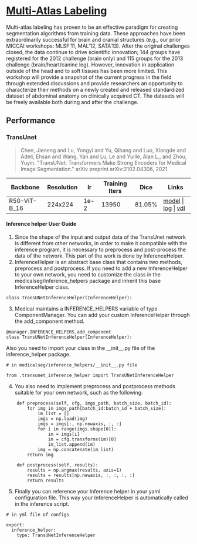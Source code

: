 # [Multi-Atlas Labeling](https://www.synapse.org/#!Synapse:syn3193805/wiki/89480/)
Multi-atlas labeling has proven to be an effective paradigm for creating segmentation algorithms from training data. These approaches have been extraordinarily successful for brain and cranial structures (e.g., our prior MICCAI workshops: MLSF’11, MAL’12, SATA’13). After the original challenges closed, the data continue to drive scientific innovation; 144 groups have registered for the 2012 challenge (brain only) and 115 groups for the 2013 challenge (brain/heart/canine leg). However, innovation in application outside of the head and to soft tissues has been more limited. This workshop will provide a snapshot of the current progress in the field through extended discussions and provide researchers an opportunity to characterize their methods on a newly created and released standardized dataset of abdominal anatomy on clinically acquired CT. The datasets will be freely available both during and after the challenge.
## Performance

### TransUnet
> Chen, Jieneng and Lu, Yongyi and Yu, Qihang and Luo, Xiangde and Adeli, Ehsan and Wang, Yan and Lu, Le and Yuille, Alan L., and Zhou, Yuyin. "TransUNet: Transformers Make Strong Encoders for Medical Image Segmentation." arXiv preprint arXiv:2102.04306, 2021.

| Backbone | Resolution | lr | Training Iters | Dice |  Links |
| --- | --- | --- | --- | --- | --- |
| R50-ViT-B_16 | 224x224 | 1e-2 | 13950 | 81.05% | [model](https://paddleseg.bj.bcebos.com/paddleseg3d/synapse/abdomen/transunet_abdomen_224_224_1_14k_1e-2/model.pdparams) \| [log](https://paddleseg.bj.bcebos.com/paddleseg3d/synapse/abdomen/transunet_abdomen_224_224_1_14k_1e-2/train.log) \| [vdl](https://www.paddlepaddle.org.cn/paddle/visualdl/service/app/scalar?id=d933d970394436aa6969c9c00cf8a6da) |


#### Inference helper User Guide

1. Since the shape of the input and output data of the TransUnet network is different from other networks, in order to make it compatible with the inference program, it is necessary to preprocess and post-process the data of the network. This part of the work is done by InferenceHelper.
2. InferenceHelper is an abstract base class that contains two methods, preprocess and postprocess. If you need to add a new InferenceHelper to your own network, you need to customize the class in the medicalseg/inference_helpers package and inherit this base InferenceHelper class.
```
class TransUNetInferenceHelper(InferenceHelper):
```

3. Medical maintains a INFERENCE_HELPERS variable of type ComponentManager. You can add your custom InferenceHelper through the add_component method.
```
@manager.INFERENCE_HELPERS.add_component
class TransUNetInferenceHelper(InferenceHelper):
```
Also you need to import your class in the \_\_init\_\_.py file of the inference_helper package.
```
# in medicalseg/inference_helpers/__init__.py file

from .transunet_inference_helper import TransUNetInferenceHelper
```

4. You also need to implement preprocess and postprocess methods suitable for your own network, such as the following:

```
    def preprocess(self, cfg, imgs_path, batch_size, batch_id):
        for img in imgs_path[batch_id:batch_id + batch_size]:
            im_list = []
            imgs = np.load(img)
            imgs = imgs[:, np.newaxis, :, :]
            for i in range(imgs.shape[0]):
                im = imgs[i]
                im = cfg.transforms(im)[0]
                im_list.append(im)
            img = np.concatenate(im_list)
        return img

    def postprocess(self, results):
        results = np.argmax(results, axis=1)
        results = results[np.newaxis, :, :, :, :]
        return results
```

5. Finally you can reference your Inference helper in your yaml configuration file. This way
your InferenceHelper is automatically called in the inference script.

```
# in yml file of configs

export:
  inference_helper:
    type: TransUNetInferenceHelper
```
